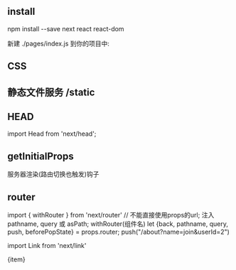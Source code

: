 ## install

npm install --save next react react-dom

新建 ./pages/index.js 到你的项目中:



## CSS

<style global jsx>{``}</style>


## 静态文件服务    /static


## HEAD

import Head from 'next/head';

<Head>
	<title>My page title</title>
	<meta name="viewport" content="initial-scale=1.0, width=device-width" />
	<meta http-equiv="X-UA-Compatible" content="IE=edge" />
</Head>




## getInitialProps

服务器渲染(路由切换也触发)钩子



## router

import { withRouter } from 'next/router'   // 不能直接使用props的url;    注入pathname, query 或 asPath;   withRouter(组件名)
let {back, pathname, query, push, beforePopState} = props.router;
push("/about?name=join&userId=2")

import Link from 'next/link'
<Link prefetch replace scroll={false} href={"/about?name=join&userId=2"}><a>{item}</a></Link>

